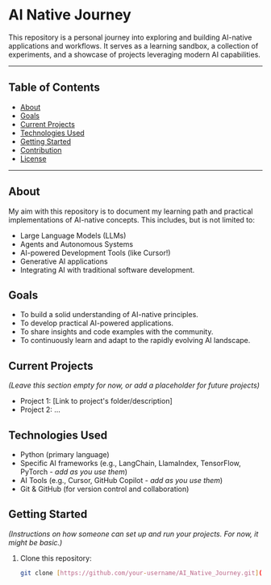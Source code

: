 # AI Native Journey

This repository is a personal journey into exploring and building AI-native applications and workflows.
It serves as a learning sandbox, a collection of experiments, and a showcase of projects leveraging modern AI capabilities.

---

## Table of Contents
- [About](#about)
- [Goals](#goals)
- [Current Projects](#current-projects)
- [Technologies Used](#technologies-used)
- [Getting Started](#getting-started)
- [Contribution](#contribution)
- [License](#license)

---

## About
My aim with this repository is to document my learning path and practical implementations of AI-native concepts. This includes, but is not limited to:
- Large Language Models (LLMs)
- Agents and Autonomous Systems
- AI-powered Development Tools (like Cursor!)
- Generative AI applications
- Integrating AI with traditional software development.

## Goals
- To build a solid understanding of AI-native principles.
- To develop practical AI-powered applications.
- To share insights and code examples with the community.
- To continuously learn and adapt to the rapidly evolving AI landscape.

## Current Projects
*(Leave this section empty for now, or add a placeholder for future projects)*
- Project 1: [Link to project's folder/description]
- Project 2: ...

## Technologies Used
- Python (primary language)
- Specific AI frameworks (e.g., LangChain, LlamaIndex, TensorFlow, PyTorch - *add as you use them*)
- AI Tools (e.g., Cursor, GitHub Copilot - *add as you use them*)
- Git & GitHub (for version control and collaboration)

## Getting Started
*(Instructions on how someone can set up and run your projects. For now, it might be basic.)*
1. Clone this repository:
   ```bash
   git clone [https://github.com/your-username/AI_Native_Journey.git](https://github.com/your-username/AI_Native_Journey.git)